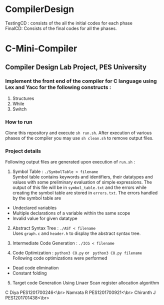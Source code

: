 # CompilerDesign
TestingCD : consists of the all the initial codes for each phase</br>
FinalCD: Consists of the final codes for all the phases. 

# C-Mini-Compiler
## Compiler Design Lab Project, PES University
### Implement the front end of the compiler for C language using Lex and Yacc for the following constructs :
1. Structures
2. While
3. Switch


### How to run
Clone this repository and execute `sh run.sh`. After execution of various phases of the compiler you may use ```sh clean.sh``` to remove output files.

### Project details

Following output files are generated upon execution of ```run.sh``` :

1. Symbol Table : ```./SymbolTable < filename``` <br>
Symbol table contains keywords and identifiers, their datatypes and values with some preliminary evaluation of simple expressions. The output of this file will be in ```symbol_table.txt``` and the errors while creating the symbol table are stored in ```errors.txt```.
The errors handled by the symbol table are
- Undeclared variables
- Multiple declarations of a variable within the same scope
- Invalid value for given datatype

2. Abstract Syntax Tree : ```./AST < filename``` <br>
Uses ```graph.c``` and ```header.h``` to display the abstract syntax tree.

3. Intermediate Code Generation : ```./ICG < filename``` <br>

4. Code Optimization : ```python3 CO.py``` or ``` python3 CO.py filename``` <br>
Following code optimizations were performed
- Dead code elimination
- Constant folding

5. Target code Generation
Using Linaer Scan register allocation algorithm

C Diya  PES1201700246<\br>
Namrata R PES1201700921<\br>
Chiranth J PES1201701438<\br>

